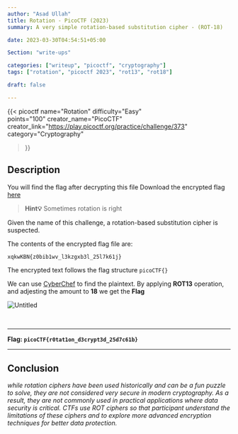 ```yaml
---
author: "Asad Ullah"
title: Rotation - PicoCTF (2023)
summary: A very simple rotation-based substitution cipher - (ROT-18)

date: 2023-03-30T04:54:51+05:00

Section: "write-ups"

categories: ["writeup", "picoctf", "cryptography"]
tags: ["rotation", "picoctf 2023", "rot13", "rot18"]

draft: false

---
```



{{< 
picoctf 
name="Rotation" 
difficulty="Easy"  
points="100"
creator_name="PicoCTF" creator_link="https://play.picoctf.org/practice/challenge/373" 
category="Cryptography"
>}}


## Description

You will find the flag after decrypting this file Download the encrypted flag [here](https://artifacts.picoctf.net/c/388/encrypted.txt)

> **Hint💡**
> Sometimes rotation is right

Given the name of this challenge, a rotation-based substitution cipher is suspected.

The contents of the encrypted flag file are:

```bash
xqkwKBN{z0bib1wv_l3kzgxb3l_25l7k61j}
```

The encrypted text follows the flag structure `picoCTF{}` 

We can use [CyberChef](https://gchq.github.io/CyberChef/) to find the plaintext. By applying **ROT13** operation, and adjesting the amount to **18** we get the **Flag**

![Untitled](/write-ups/picoctf/rot18-rotation.png)

&nbsp;

---

**Flag: `picoCTF{r0tat1on_d3crypt3d_25d7c61b}`**

---

## Conclusion

*while rotation ciphers have been used historically and can be a fun puzzle to solve, they are not considered very secure in modern cryptography. As a result, they are not commonly used in practical applications where data security is critical. CTFs use ROT ciphers so that participant understand the limitations of these ciphers and to explore more advanced encryption techniques for better data protection.*